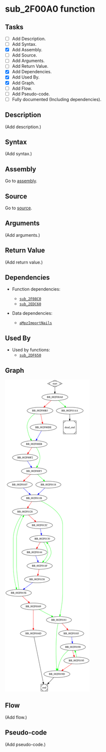 # sub_2F00A0 function

## Tasks

- [ ] Add Description.
- [ ] Add Syntax.
- [X] Add Assembly.
- [ ] Add Source.
- [ ] Add Arguments.
- [ ] Add Return Value.
- [X] Add Dependencies.
- [X] Add Used By.
- [X] Add Graph.
- [ ] Add Flow.
- [ ] Add Pseudo-code.
- [ ] Fully documented (Including dependencies).

## Description

(Add description.)

## Syntax

(Add syntax.)

## Assembly

Go to [assembly](../asm/sub_2F00A0.asm).

## Source

Go to [source](../cc/sub_2F00A0.cc).

## Arguments

(Add arguments.)

## Return Value

(Add return value.)

## Dependencies

* Function dependencies:
  * [`sub_2F08C0`](sub_2F08C0.md)
  * [`sub_2EDC60`](sub_2EDC60.md)

* Data dependencies:
  * [`aMpzImportNails`](aMpzImportNails.md)

## Used By

* Used by functions:
  * [`sub_2DF650`](sub_2DF650.md)

## Graph

![sub_2F00A0 Graph](../svg/sub_2F00A0.svg "sub_2F00A0 Graph")

## Flow

(Add flow.)

## Pseudo-code

(Add pseudo-code.)


